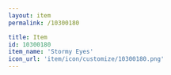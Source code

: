 ```yaml
---
layout: item
permalink: /10300180

title: Item
id: 10300180
item_name: 'Stormy Eyes'
icon_url: 'item/icon/customize/10300180.png'
---
```

